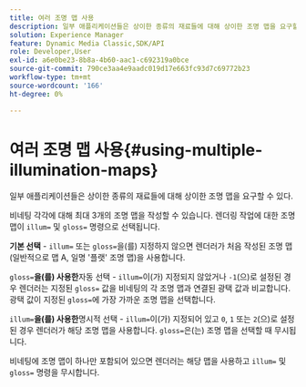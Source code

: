 ```yaml
---
title: 여러 조명 맵 사용
description: 일부 애플리케이션들은 상이한 종류의 재료들에 대해 상이한 조명 맵을 요구할 수 있다.
solution: Experience Manager
feature: Dynamic Media Classic,SDK/API
role: Developer,User
exl-id: a6e0be23-8b8a-4b60-aac1-c692319a0bce
source-git-commit: 790ce3aa4e9aadc019d17e663fc93d7c69772b23
workflow-type: tm+mt
source-wordcount: '166'
ht-degree: 0%

---
```


# 여러 조명 맵 사용{#using-multiple-illumination-maps}

일부 애플리케이션들은 상이한 종류의 재료들에 대해 상이한 조명 맵을 요구할 수 있다.

비네팅 각각에 대해 최대 3개의 조명 맵을 작성할 수 있습니다. 렌더링 작업에 대한 조명 맵이 `illum=` 및 `gloss=` 명령으로 선택됩니다.

**기본 선택** - `illum=` 또는 `gloss=`을(를) 지정하지 않으면 렌더러가 처음 작성된 조명 맵(일반적으로 맵 A, 일명 &#39;플랫&#39; 조명 맵)을 사용합니다.

`gloss=`**을(를) 사용한**&#x200B;자동 선택 - `illum=`이(가) 지정되지 않았거나 `-1`(으)로 설정된 경우 렌더러는 지정된 `gloss=` 값을 비네팅의 각 조명 맵과 연결된 광택 값과 비교합니다. 광택 값이 지정된 `gloss=`에 가장 가까운 조명 맵을 선택합니다.

`illum=`**을(를) 사용한**&#x200B;명시적 선택 - `illum=`이(가) 지정되어 있고 `0`, `1` 또는 `2`(으)로 설정된 경우 렌더러가 해당 조명 맵을 사용합니다. `gloss=`은(는) 조명 맵을 선택할 때 무시됩니다.

비네팅에 조명 맵이 하나만 포함되어 있으면 렌더러는 해당 맵을 사용하고 `illum=` 및 `gloss=` 명령을 무시합니다.
